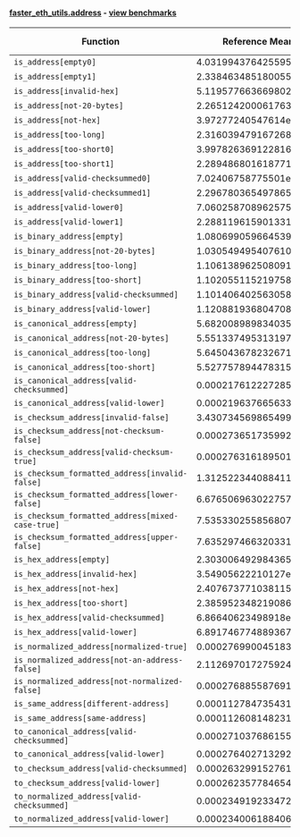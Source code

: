 #### [faster_eth_utils.address](https://github.com/BobTheBuidler/faster-eth-utils/blob/master/faster_eth_utils/address.py) - [view benchmarks](https://github.com/BobTheBuidler/faster-eth-utils/blob/master/benchmarks/test_address_benchmarks.py)

| Function | Reference Mean | Faster Mean | % Change | Speedup (%) | x Faster | Faster |
|----------|---------------|-------------|----------|-------------|----------|--------|
| `is_address[empty0]` | 4.031994376425595e-05 | 2.9269513509142872e-05 | 27.41% | 37.75% | 1.38x | ✅ |
| `is_address[empty1]` | 2.3384634851800553e-05 | 8.196424063392133e-06 | 64.95% | 185.30% | 2.85x | ✅ |
| `is_address[invalid-hex]` | 5.119577663669802e-05 | 4.016945513174462e-05 | 21.54% | 27.45% | 1.27x | ✅ |
| `is_address[not-20-bytes]` | 2.2651242000617632e-05 | 8.23899333516513e-06 | 63.63% | 174.93% | 2.75x | ✅ |
| `is_address[not-hex]` | 3.97277240547614e-05 | 2.935478580556707e-05 | 26.11% | 35.34% | 1.35x | ✅ |
| `is_address[too-long]` | 2.3160394791672683e-05 | 8.203347575878861e-06 | 64.58% | 182.33% | 2.82x | ✅ |
| `is_address[too-short0]` | 3.997826369122816e-05 | 2.946100566760726e-05 | 26.31% | 35.70% | 1.36x | ✅ |
| `is_address[too-short1]` | 2.289486801618771e-05 | 8.290618602472598e-06 | 63.79% | 176.15% | 2.76x | ✅ |
| `is_address[valid-checksummed0]` | 7.02406758775501e-05 | 6.149214054414845e-05 | 12.46% | 14.23% | 1.14x | ✅ |
| `is_address[valid-checksummed1]` | 2.2967803654978657e-05 | 8.349471755768914e-06 | 63.65% | 175.08% | 2.75x | ✅ |
| `is_address[valid-lower0]` | 7.060258708962575e-05 | 6.09136278044061e-05 | 13.72% | 15.91% | 1.16x | ✅ |
| `is_address[valid-lower1]` | 2.288119615901331e-05 | 8.280626304250641e-06 | 63.81% | 176.32% | 2.76x | ✅ |
| `is_binary_address[empty]` | 1.0806990596645396e-05 | 7.713540116238625e-06 | 28.62% | 40.10% | 1.40x | ✅ |
| `is_binary_address[not-20-bytes]` | 1.0305494954076108e-05 | 7.553931818983613e-06 | 26.70% | 36.43% | 1.36x | ✅ |
| `is_binary_address[too-long]` | 1.106138962508091e-05 | 7.446465186665029e-06 | 32.68% | 48.55% | 1.49x | ✅ |
| `is_binary_address[too-short]` | 1.1020551152197586e-05 | 7.4572978607624025e-06 | 32.33% | 47.78% | 1.48x | ✅ |
| `is_binary_address[valid-checksummed]` | 1.1014064025630587e-05 | 7.661037241007973e-06 | 30.44% | 43.77% | 1.44x | ✅ |
| `is_binary_address[valid-lower]` | 1.1208819368047087e-05 | 7.73255032750482e-06 | 31.01% | 44.96% | 1.45x | ✅ |
| `is_canonical_address[empty]` | 5.6820089898340355e-06 | 4.053118253099881e-06 | 28.67% | 40.19% | 1.40x | ✅ |
| `is_canonical_address[not-20-bytes]` | 5.551337495313197e-06 | 4.03266175816451e-06 | 27.36% | 37.66% | 1.38x | ✅ |
| `is_canonical_address[too-long]` | 5.645043678232671e-06 | 4.088374247179118e-06 | 27.58% | 38.08% | 1.38x | ✅ |
| `is_canonical_address[too-short]` | 5.527757894478315e-06 | 4.070251952237035e-06 | 26.37% | 35.81% | 1.36x | ✅ |
| `is_canonical_address[valid-checksummed]` | 0.000217612227285168 | 7.236515737986652e-05 | 66.75% | 200.71% | 3.01x | ✅ |
| `is_canonical_address[valid-lower]` | 0.00021963766563360193 | 7.267333143214551e-05 | 66.91% | 202.23% | 3.02x | ✅ |
| `is_checksum_address[invalid-false]` | 3.4307345698654995e-06 | 1.9589287377527403e-06 | 42.90% | 75.13% | 1.75x | ✅ |
| `is_checksum_address[not-checksum-false]` | 0.0002736517359927442 | 8.760564798387564e-05 | 67.99% | 212.37% | 3.12x | ✅ |
| `is_checksum_address[valid-checksum-true]` | 0.0002763161895018392 | 8.805681255706835e-05 | 68.13% | 213.79% | 3.14x | ✅ |
| `is_checksum_formatted_address[invalid-false]` | 1.312522344088411e-05 | 8.57028270820736e-06 | 34.70% | 53.15% | 1.53x | ✅ |
| `is_checksum_formatted_address[lower-false]` | 6.676506963022757e-05 | 4.648971959326961e-05 | 30.37% | 43.61% | 1.44x | ✅ |
| `is_checksum_formatted_address[mixed-case-true]` | 7.535330255856807e-05 | 5.583781305120942e-05 | 25.90% | 34.95% | 1.35x | ✅ |
| `is_checksum_formatted_address[upper-false]` | 7.635297466320331e-05 | 5.615293202950249e-05 | 26.46% | 35.97% | 1.36x | ✅ |
| `is_hex_address[empty]` | 2.3030064929843652e-05 | 1.5161864457379617e-05 | 34.16% | 51.89% | 1.52x | ✅ |
| `is_hex_address[invalid-hex]` | 3.54905622210127e-05 | 2.6659758739367504e-05 | 24.88% | 33.12% | 1.33x | ✅ |
| `is_hex_address[not-hex]` | 2.4076737710381153e-05 | 1.4955917282946741e-05 | 37.88% | 60.98% | 1.61x | ✅ |
| `is_hex_address[too-short]` | 2.3859523482190863e-05 | 1.4998026889513358e-05 | 37.14% | 59.08% | 1.59x | ✅ |
| `is_hex_address[valid-checksummed]` | 6.86640623498918e-05 | 5.8787897423501266e-05 | 14.38% | 16.80% | 1.17x | ✅ |
| `is_hex_address[valid-lower]` | 6.891746774889367e-05 | 5.928310039612046e-05 | 13.98% | 16.25% | 1.16x | ✅ |
| `is_normalized_address[normalized-true]` | 0.00027699004518362145 | 0.00010033134894178829 | 63.78% | 176.08% | 2.76x | ✅ |
| `is_normalized_address[not-an-address-false]` | 2.1126970172759248e-05 | 1.456936851760012e-05 | 31.04% | 45.01% | 1.45x | ✅ |
| `is_normalized_address[not-normalized-false]` | 0.00027688558769140334 | 0.00010292022416947202 | 62.83% | 169.03% | 2.69x | ✅ |
| `is_same_address[different-address]` | 0.00011278473543195684 | 4.095971723616445e-05 | 63.68% | 175.36% | 2.75x | ✅ |
| `is_same_address[same-address]` | 0.00011260814823132708 | 4.096271673532947e-05 | 63.62% | 174.90% | 2.75x | ✅ |
| `to_canonical_address[valid-checksummed]` | 0.00027103768615582125 | 7.939633823047718e-05 | 70.71% | 241.37% | 3.41x | ✅ |
| `to_canonical_address[valid-lower]` | 0.000276402713292743 | 7.717642521479139e-05 | 72.08% | 258.14% | 3.58x | ✅ |
| `to_checksum_address[valid-checksummed]` | 0.0002632991527616433 | 7.804374356466855e-05 | 70.36% | 237.37% | 3.37x | ✅ |
| `to_checksum_address[valid-lower]` | 0.0002623577846545695 | 7.751695323437011e-05 | 70.45% | 238.45% | 3.38x | ✅ |
| `to_normalized_address[valid-checksummed]` | 0.00023491923347256422 | 6.914129495280531e-05 | 70.57% | 239.77% | 3.40x | ✅ |
| `to_normalized_address[valid-lower]` | 0.0002340061884063635 | 6.83828651222481e-05 | 70.78% | 242.20% | 3.42x | ✅ |
